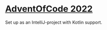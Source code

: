# [AdventOfCode 2022](https://adventofcode.com/2022)

Set up as an IntelliJ-project with Kotlin support.
